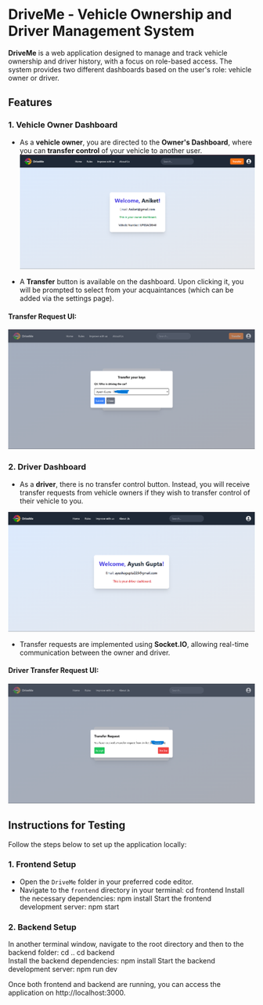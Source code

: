# DriveMe - Vehicle Ownership and Driver Management System

**DriveMe** is a web application designed to manage and track vehicle ownership and driver history, with a focus on role-based access. The system provides two different dashboards based on the user's role: vehicle owner or driver.

## Features

### 1. **Vehicle Owner Dashboard**

- As a **vehicle owner**, you are directed to the **Owner's Dashboard**, where you can **transfer control** of your vehicle to another user.
![Owner Dashboard](images/image-1.png)

- A **Transfer** button is available on the dashboard. Upon clicking it, you will be prompted to select from your acquaintances (which can be added via the settings page).

#### Transfer Request UI:
![Transfer Request UI](images/transfer-request.png)

### 2. **Driver Dashboard**

- As a **driver**, there is no transfer control button. Instead, you will receive transfer requests from vehicle owners if they wish to transfer control of their vehicle to you.

![Driver Dashboard](images/image.png)

- Transfer requests are implemented using **Socket.IO**, allowing real-time communication between the owner and driver.

#### Driver Transfer Request UI:
![Driver Transfer Request](images/driver-transfer-request.png)

## Instructions for Testing

Follow the steps below to set up the application locally:

### 1. **Frontend Setup**

- Open the `DriveMe` folder in your preferred code editor.
- Navigate to the `frontend` directory in your terminal:
    cd frontend
  Install the necessary dependencies:
    npm install
  Start the frontend development server:
    npm start
### 2. **Backend Setup**
In another terminal window, navigate to the root directory and then to the backend folder:
    cd ..
    cd backend  
Install the backend dependencies:
    npm install
Start the backend development server:
    npm run dev


Once both frontend and backend are running, you can access the application on http://localhost:3000.
